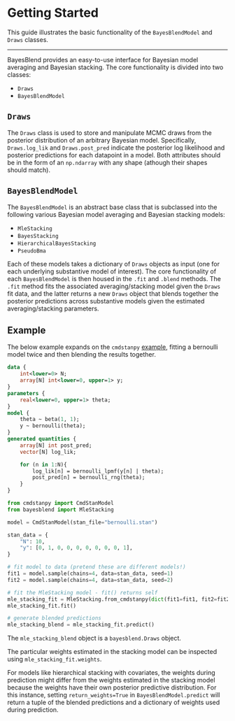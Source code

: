 # Getting Started

This guide illustrates the basic functionality of
the `BayesBlendModel` and `Draws` classes.

--------------------------------------------------

BayesBlend provides an easy-to-use interface for Bayesian model averaging and Bayesian stacking. The core functionality is divided into two classes: 

- `Draws`
- `BayesBlendModel`

## `Draws`

The `Draws` class is used to store and manipulate MCMC draws from the posterior distribution of an arbitrary Bayesian model. Specifically, `Draws.log_lik` and `Draws.post_pred` indicate the posterior log likelihood and posterior predictions for each datapoint in a model. Both attributes should be in the form of an `np.ndarray` with any shape (athough their shapes should match). 

## `BayesBlendModel`

The `BayesBlendModel` is an abstract base class that is subclassed into the following various Bayesian model averaging and Bayesian stacking models: 

- `MleStacking`
- `BayesStacking`
- `HierarchicalBayesStacking`
- `PseudoBma`

Each of these models takes a dictionary of `Draws` objects as input (one for each underlying substantive model of interest). The core functionality of each `BayesBlendModel` is then housed in the `.fit` and `.blend` methods. The `.fit` method fits the associated averaging/stacking model given the `Draws` fit data, and the latter returns a new `Draws` object that blends together the posterior predictions across substantive models given the estimated averaging/stacking parameters. 

## Example

The below example expands on the `cmdstanpy` [example](https://github.com/stan-dev/cmdstanpy?tab=readme-ov-file#example), fitting a bernoulli model twice and then blending the results together.

```stan title="bernoulli.stan"
data {
    int<lower=0> N;
    array[N] int<lower=0, upper=1> y;
} 
parameters {
    real<lower=0, upper=1> theta;
}
model {
    theta ~ beta(1, 1);
    y ~ bernoulli(theta);
}
generated quantities {
    array[N] int post_pred;
    vector[N] log_lik;

    for (n in 1:N){
        log_lik[n] = bernoulli_lpmf(y[n] | theta);
        post_pred[n] = bernoulli_rng(theta);
    }
}
```

```python title="Fit and stack models"
from cmdstanpy import CmdStanModel
from bayesblend import MleStacking

model = CmdStanModel(stan_file="bernoulli.stan")

stan_data = {
    "N": 10,
    "y": [0, 1, 0, 0, 0, 0, 0, 0, 0, 1],
}

# fit model to data (pretend these are different models!)
fit1 = model.sample(chains=4, data=stan_data, seed=1)
fit2 = model.sample(chains=4, data=stan_data, seed=2)

# fit the MleStacking model - fit() returns self
mle_stacking_fit = MleStacking.from_cmdstanpy(dict(fit1=fit1, fit2=fit2))
mle_stacking_fit.fit()

# generate blended predictions
mle_stacking_blend = mle_stacking_fit.predict()
```

The `mle_stacking_blend` object is a `bayesblend.Draws` object.

The particular weights estimated in the stacking model can be inspected
using `mle_stacking_fit.weights`. 

For models like hierarchical stacking with covariates, the weights during
prediction might differ from the weights estimated in the stacking model
because the weights have their own posterior predictive distribution.
For this instance, setting `return_weights=True` in `BayesBlendModel.predict` 
will return a tuple of the blended predictions and a dictionary of weights
used during prediction.
